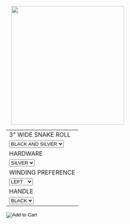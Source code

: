 <div dir="ltr" style="text-align: left;" trbidi="on">
<div dir="ltr" style="text-align: left;" trbidi="on">
<div style="clear: left; float: left; margin-bottom: 1em; margin-right: 1em;">
<div class="separator" style="clear: both; text-align: center;">
<a href="https://blogger.googleusercontent.com/img/b/R29vZ2xl/AVvXsEj9thfIx2_u-uRXxhXNvxSrCpT-_gB48iztlMCkI8ikIO4Jm5vNTglLS3MCyH2A5ti3320nqsIIuiuhzTNp0AvB58HBOoe8I1MkT-ChrxBEN1lDyUrCZS1oiWil0OsiX3Ts0o8HP9nMlBc/s1600/29249659_10156486737427835_298942667598077583_n.jpg" style="margin-left: 1em; margin-right: 1em;"><img border="0" data-original-height="960" data-original-width="916" height="320" src="https://blogger.googleusercontent.com/img/b/R29vZ2xl/AVvXsEj9thfIx2_u-uRXxhXNvxSrCpT-_gB48iztlMCkI8ikIO4Jm5vNTglLS3MCyH2A5ti3320nqsIIuiuhzTNp0AvB58HBOoe8I1MkT-ChrxBEN1lDyUrCZS1oiWil0OsiX3Ts0o8HP9nMlBc/s320/29249659_10156486737427835_298942667598077583_n.jpg" width="305" /></a></div>
</div>
<form action="https://www.paypal.com/cgi-bin/webscr" method="post" target="_blank">
  <input type="hidden" name="cmd" value="_s-xclick" />
  <input type="hidden" name="hosted_button_id" value="UHRSYAAQ8BZP2" />
  <table>
    <tr>
      <td>
        <input type="hidden" name="on0" value="3&quot; WIDE  SNAKE ROLL"/>
        3&quot; WIDE  SNAKE ROLL
      </td>
    </tr>
    <tr>
      <td>
        <select name="os0">
          <option value="BLACK AND SILVER">
            BLACK AND SILVER
          </option>
          <option value="LEAD AND SILVER">
            LEAD AND SILVER
          </option>
        </select>
      </td>
    </tr>
    <tr>
      <td>
        <input type="hidden" name="on1" value="HARDWARE"/>
        HARDWARE
      </td>
    </tr>
    <tr>
      <td>
        <select name="os1">
          <option value="SILVER">
            SILVER
          </option>
          <option value="BRASS">
            BRASS
          </option>
        </select>
      </td>
    </tr>
    <tr>
      <td>
        <input type="hidden" name="on2" value="WINDING PREFERENCE"/>
        WINDING PREFERENCE
      </td>
    </tr>
    <tr>
      <td>
        <select name="os2">
          <option value="LEFT">
            LEFT
          </option>
          <option value="RIGHT">
            RIGHT
          </option>
        </select>
      </td>
    </tr>
    <tr>
      <td>
        <input type="hidden" name="on3" value="HANDLE"/>
        HANDLE
      </td>
    </tr>
    <tr>
      <td>
        <select name="os3">
          <option value="BLACK">
            BLACK
          </option>
          <option value="BONE">
            BONE
          </option>
        </select>
      </td>
    </tr>
  </table>
  <input type="hidden" name="currency_code" value="USD" />
  <input type="image" src="https://www.paypalobjects.com/en_US/i/btn/btn_cart_LG.gif" border="0" name="submit" title="PayPal - The safer, easier way to pay online!" alt="Add to Cart" />
</form>
